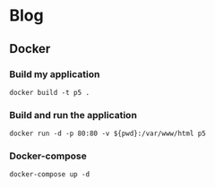 # Blog

## Docker

### Build my application
```
docker build -t p5 .
```


### Build and run the application
```
docker run -d -p 80:80 -v ${pwd}:/var/www/html p5
```

### Docker-compose
```
docker-compose up -d
```